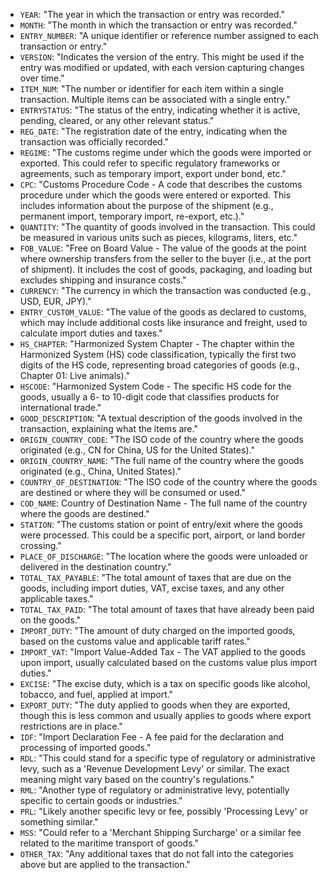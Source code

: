 * `YEAR`: "The year in which the transaction or entry was recorded."
* `MONTH`: "The month in which the transaction or entry was recorded."
* `ENTRY_NUMBER`: "A unique identifier or reference number assigned to each transaction or entry."
* `VERSION`: "Indicates the version of the entry. This might be used if the entry was modified or updated, with each version capturing changes over time."
* `ITEM_NUM`: "The number or identifier for each item within a single transaction. Multiple items can be associated with a single entry."
* `ENTRYSTATUS`: "The status of the entry, indicating whether it is active, pending, cleared, or any other relevant status."
*  `REG_DATE`: "The registration date of the entry, indicating when the transaction was officially recorded."
* `REGIME`: "The customs regime under which the goods were imported or exported. This could refer to specific regulatory frameworks or agreements, such as temporary import, export under bond, etc."
* `CPC`: "Customs Procedure Code - A code that describes the customs procedure under which the goods were entered or exported. This includes information about the purpose of the shipment (e.g., permanent import, temporary import, re-export, etc.)."
* `QUANTITY`: "The quantity of goods involved in the transaction. This could be measured in various units such as pieces, kilograms, liters, etc."
* `FOB_VALUE`: "Free on Board Value - The value of the goods at the point where ownership transfers from the seller to the buyer (i.e., at the port of shipment). It includes the cost of goods, packaging, and loading but excludes shipping and insurance costs."
* `CURRENCY`: "The currency in which the transaction was conducted (e.g., USD, EUR, JPY)."
* `ENTRY_CUSTOM_VALUE`: "The value of the goods as declared to customs, which may include additional costs like insurance and freight, used to calculate import duties and taxes."
* `HS_CHAPTER`: "Harmonized System Chapter - The chapter within the Harmonized System (HS) code classification, typically the first two digits of the HS code, representing broad categories of goods (e.g., Chapter 01: Live animals)."
* `HSCODE`: "Harmonized System Code - The specific HS code for the goods, usually a 6- to 10-digit code that classifies products for international trade."
* `GOOD_DESCRIPTION`: "A textual description of the goods involved in the transaction, explaining what the items are."
* `ORIGIN_COUNTRY_CODE`: "The ISO code of the country where the goods originated (e.g., CN for China, US for the United States)."
* `ORIGIN_COUNTRY_NAME`: "The full name of the country where the goods originated (e.g., China, United States)."
* `COUNTRY_OF_DESTINATION`: "The ISO code of the country where the goods are destined or where they will be consumed or used."
* `COD_NAME`: Country of Destination Name - The full name of the country where the goods are destined."
* `STATION`: "The customs station or point of entry/exit where the goods were processed. This could be a specific port, airport, or land border crossing."
* `PLACE_OF_DISCHARGE`: "The location where the goods were unloaded or delivered in the destination country."
* `TOTAL_TAX_PAYABLE`: "The total amount of taxes that are due on the goods, including import duties, VAT, excise taxes, and any other applicable taxes."
* `TOTAL_TAX_PAID`: "The total amount of taxes that have already been paid on the goods."
* `IMPORT_DUTY`: "The amount of duty charged on the imported goods, based on the customs value and applicable tariff rates."
* `IMPORT_VAT`: "Import Value-Added Tax - The VAT applied to the goods upon import, usually calculated based on the customs value plus import duties."
* `EXCISE`:  "The excise duty, which is a tax on specific goods like alcohol, tobacco, and fuel, applied at import."
* `EXPORT_DUTY`: "The duty applied to goods when they are exported, though this is less common and usually applies to goods where export restrictions are in place."
* `IDF`: "Import Declaration Fee - A fee paid for the declaration and processing of imported goods."
* `RDL`: "This could stand for a specific type of regulatory or administrative levy, such as a 'Revenue Development Levy' or similar. The exact meaning might vary based on the country's regulations."
* `RML`: "Another type of regulatory or administrative levy, potentially specific to certain goods or industries."
* `PRL`: "Likely another specific levy or fee, possibly 'Processing Levy' or something similar."
* `MSS`: "Could refer to a 'Merchant Shipping Surcharge' or a similar fee related to the maritime transport of goods."
* `OTHER_TAX`: "Any additional taxes that do not fall into the categories above but are applied to the transaction."
